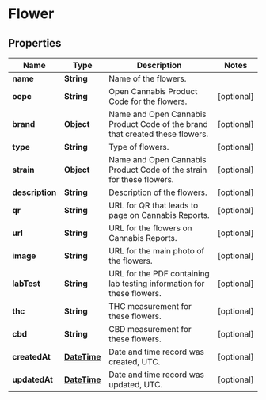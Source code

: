 
# Flower

## Properties
Name | Type | Description | Notes
------------ | ------------- | ------------- | -------------
**name** | **String** | Name of the flowers. | 
**ocpc** | **String** | Open Cannabis Product Code for the flowers. |  [optional]
**brand** | **Object** | Name and Open Cannabis Product Code of the brand that created these flowers. |  [optional]
**type** | **String** | Type of flowers. |  [optional]
**strain** | **Object** | Name and Open Cannabis Product Code of the strain for these flowers. |  [optional]
**description** | **String** | Description of the flowers. |  [optional]
**qr** | **String** | URL for QR that leads to page on Cannabis Reports. |  [optional]
**url** | **String** | URL for the flowers on Cannabis Reports. |  [optional]
**image** | **String** | URL for the main photo of the flowers. |  [optional]
**labTest** | **String** | URL for the PDF containing lab testing information for these flowers. |  [optional]
**thc** | **String** | THC measurement for these flowers. |  [optional]
**cbd** | **String** | CBD measurement for these flowers. |  [optional]
**createdAt** | [**DateTime**](DateTime.md) | Date and time record was created, UTC. |  [optional]
**updatedAt** | [**DateTime**](DateTime.md) | Date and time record was updated, UTC. |  [optional]



